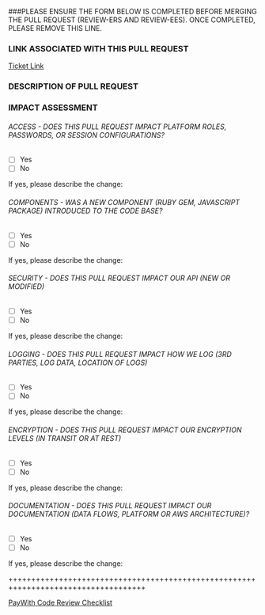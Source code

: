 ###PLEASE ENSURE THE FORM BELOW IS COMPLETED BEFORE MERGING THE PULL REQUEST (REVIEW-ERS AND REVIEW-EES).  ONCE COMPLETED, PLEASE REMOVE THIS LINE.


### LINK ASSOCIATED WITH THIS PULL REQUEST
[Ticket Link](https://www.example.com)

### DESCRIPTION OF PULL REQUEST

### IMPACT ASSESSMENT

###### ACCESS - DOES THIS PULL REQUEST IMPACT PLATFORM ROLES, PASSWORDS, OR SESSION CONFIGURATIONS?
- [ ] Yes
- [ ] No

If yes, please describe the change: 

###### COMPONENTS - WAS A NEW COMPONENT (RUBY GEM, JAVASCRIPT PACKAGE) INTRODUCED TO THE CODE BASE?
- [ ] Yes
- [ ] No

If yes, please describe the change: 

###### SECURITY - DOES THIS PULL REQUEST IMPACT OUR API (NEW OR MODIFIED)
- [ ] Yes
- [ ] No

If yes, please describe the change: 

###### LOGGING - DOES THIS PULL REQUEST IMPACT HOW WE LOG (3RD PARTIES, LOG DATA, LOCATION OF LOGS)
- [ ] Yes
- [ ] No

If yes, please describe the change: 

###### ENCRYPTION - DOES THIS PULL REQUEST IMPACT OUR ENCRYPTION LEVELS (IN TRANSIT OR AT REST)
- [ ] Yes
- [ ] No

If yes, please describe the change: 


###### DOCUMENTATION - DOES THIS PULL REQUEST IMPACT OUR DOCUMENTATION (DATA FLOWS, PLATFORM OR AWS ARCHITECTURE)?
- [ ] Yes
- [ ] No

If yes, please describe the change: 

++++++++++++++++++++++++++++++++++++++++++++++++++++++++++++++++++++++++++++++++++++

[PayWith Code Review Checklist](https://sites.google.com/paywith.com/paywith-wiki/development/procedures/change-management/code-review-checklist?authuser=0)
